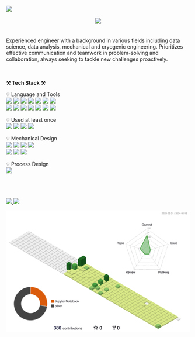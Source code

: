 <!-- 카운터 시작 -->
<a href="https://hits.seeyoufarm.com"><img src="https://hits.seeyoufarm.com/api/count/incr/badge.svg?url=https%3A%2F%2Fgithub.com%2Fkhchoi2023&count_bg=%2379C83D&title_bg=%23555555&icon=&icon_color=%23E7E7E7&title=hits&edge_flat=false"/></a>
<!-- 카운터 종료 -->

<!-- Welcom 시작 -->
<div align=center>
   <img src="https://capsule-render.vercel.app/api?type=waving&color=auto&height=200&section=header&text=WELCOME!&fontSize=90" />
</div>
<!-- Welcom 종료 -->

<br>
<br>
Experienced engineer with a background in various fields including data science, data analysis, mechanical and cryogenic engineering. Prioritizes effective communication and teamwork in problem-solving and collaboration, always seeking to tackle new challenges proactively.
<br>
<br>
<br>

<p align="left">
    <Strong>⚒️ Tech Stack ⚒️</Strong><br>
</p>

<!-- 뱃지 참고 <img src="https://img.shields.io/badge/표시되는글자-색상코드?style=plastic&logo=심플io아이콘이름&logoColor=로고색상"> -->
<!-- 뱃지 참고 https://simpleicons.org/?q=jupy -->

<p align="left" display="inline-block">
   💡 Language and Tools<br>
   <!-- 파이썬 -->
   <img src="https://img.shields.io/badge/Python-3776AB?style=plastic&logo=Python&logoColor=white">
   <!-- 매트랩 -->
   <img src="https://img.shields.io/badge/Matlab-c04c0b?style=plastic">
   <!-- MySQL -->
   <img src="https://img.shields.io/badge/MySQL-4479A1?style=plastic&logo=MySQL&logoColor=white">
   <!-- SAP -->
   <img src="https://img.shields.io/badge/SAP-0FAAFF?style=plastic&logo=SAP&logoColor=white">
   <!-- VS Code -->
   <img src="https://img.shields.io/badge/Visual Studio Code-007ACC?style=plastic&logo=VisualStudioCode&logoColor=white">
   <!-- 주피터 -->
   <img src="https://img.shields.io/badge/Jupyter-F37626?style=plastic&logo=Jupyter&logoColor=white">
   <!-- 구글코랩 -->
   <img src="https://img.shields.io/badge/GoogleColab-F9AB00?style=plastic&logo=GoogleColab&logoColor=white">
   <br>
   <!-- 텐서플로 -->
   <img src="https://img.shields.io/badge/Tensorflow-FF6F00?style=plastic&logo=Tensorflow&logoColor=white">
   <!-- 셀레늄 -->
   <img src="https://img.shields.io/badge/Selenium-43B02A?style=plastic&logo=Selenium&logoColor=white">
   <!-- 테블로 -->
   <img src="https://img.shields.io/badge/Tableau-E97627?style=plastic&logo=Tableau&logoColor=white">
   <!-- 구글애널리틱스 -->
   <img src="https://img.shields.io/badge/GoogleAnalytics-E37400?style=plastic&logo=GoogleanAlytics&logoColor=white">
   <!-- 깃허브 -->
   <img src="https://img.shields.io/badge/GitHub-181717?style=plastic&logo=GitHub&logoColor=white">
   <!-- 슬랙 -->
   <img src="https://img.shields.io/badge/Slack-4A154B?style=plastic&logo=Slack&logoColor=white">
   <!-- 노션 -->
   <img src="https://img.shields.io/badge/Notion-000000?style=plastic&logo=Notion&logoColor=white">
</p>

<p align="left" display="inline-block">
   💡 Used at least once<br>
   <!-- 리눅스 -->
   <img src="https://img.shields.io/badge/Linux-FCC624?style=plastic&logo=Linux&logoColor=white">
   <!-- 구글클라우드 -->
   <img src="https://img.shields.io/badge/GoogleCloud-4285F4?style=plastic&logo=GoogleCloud&logoColor=white">
   <!-- HTML -->
   <img src="https://img.shields.io/badge/HTML-FFB71B?style=plastic&logo=HTML5&logoColor=white">
   <!-- CSS -->
   <img src="https://img.shields.io/badge/CSS-FFB71B?style=plastic&logo=CSS3&logoColor=white">
</p>

<p align="left" display="inline-block">
   💡 Mechanical Design <br>
   <!-- AutoCAD -->
   <img src="https://img.shields.io/badge/AutoCAD-000000?style=plastic&logo=Autodesk&logoColor=white">
   <!-- Inventor -->
   <img src="https://img.shields.io/badge/Inventor-000000?style=plastic&logo=Autodesk&logoColor=white">
   <!-- CATIA -->
   <img src="https://img.shields.io/badge/CATIA-005386?style=plastic&logo=DassaultSystemes&logoColor=white">
   <!-- Abaqus -->
   <img src="https://img.shields.io/badge/Abaqus-005386?style=plastic&logo=DassaultSystemes&logoColor=white">
   <br>
   <!-- ANSYS -->
   <img src="https://img.shields.io/badge/Ansys-FFB71B?style=plastic&logo=Ansys&logoColor=white">
   <!-- PTC Creo -->
   <img src="https://img.shields.io/badge/PTC Creo-5bb73b?style=plastic">
   <!-- Compress by Codeware -->
   <img src="https://img.shields.io/badge/Compress by Codeware-105785?style=plastic">
</p>

<p align="left" display="inline-block">
   💡 Process Design <br>
   <!-- Aspen Hysys -->
   <img src="https://img.shields.io/badge/Aspen HYSYS-0078c9?style=plastic">
</p>

<br>
<br>
<br>


<!-- 백준 티어 시작 -->
<!-- 참고 https://soo-vely-dev.tistory.com/159 -->
<!-- 참고 https://github.com/mazassumnida/mazassumnida -->
<!-- [![Solved.ac Profile](http://mazassumnida.wtf/api/v2/generate_badge?boj=henize)](https://solved.ac/henize/) -->
<!-- 백준 티어 종료 -->



<!-- Most Used Languages 시작 -->
<!-- 참고 https://github.com/anuraghazra/github-readme-stats/blob/master/themes/README.md -->
<!-- 참고 https://80000coding.oopy.io/865f4b2a-5198-49e8-a173-0f893a4fed45 -->
<!-- https://github.com/anuraghazra/github-readme-stats -->
<a href="s">
  <img src="https://github-readme-stats.vercel.app/api/top-langs/?username=khchoi2023&exclude_repo=dkssud8150.github.io&layout=compact&theme=shadow_green" width="50%"/>
</a>
<!-- Most Used Languages 종료 -->


<!-- Github Stats 시작 -->
<!-- 참고 https://github.com/anuraghazra/github-readme-stats/blob/master/themes/README.md -->
<!-- 참고 https://80000coding.oopy.io/865f4b2a-5198-49e8-a173-0f893a4fed45 -->
<a href="s">
  <img src="https://github-readme-stats.vercel.app/api?username=khchoi2023&theme=shadow_green&show_icons=true" width="46%" />
</a>
<!-- Github Stats 종료 -->



<!-- 깃허브 꾸미기 -->
<!-- 참고 https://yermi.tistory.com/entry/%EA%BF%80%ED%8C%81-Github-Readme-%EC%98%88%EC%81%98%EA%B2%8C-%EA%BE%B8%EB%AF%B8%EA%B8%B0-Readme-Header-Badge-Widget-%EB%93%B1 -->

<!-- 아이콘 -->
<!-- 참고 https://simpleicons.org/ -->




<!-- 3D 잔디 시작 -->
<!-- 참고 티스토리 매뉴얼 https://h-owo-ld.tistory.com/264 -->
<!-- 참고 깃허브 https://github.com/yoshi389111/github-profile-3d-contrib#step-4-add-image-to-readmemd -->
<!-- 참고 오류 해결 방법 https://stackoverflow.com/questions/76023778/action-failed-with-the-process-usr-bin-git-failed-with-exit-code-128 -->
![](./profile-3d-contrib/profile-green-animate.svg)
<!-- 3D 잔디 종료 -->


